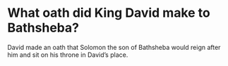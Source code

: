 # What oath did King David make to Bathsheba?

David made an oath that Solomon the son of Bathsheba would reign after him and sit on his throne in David’s place.
